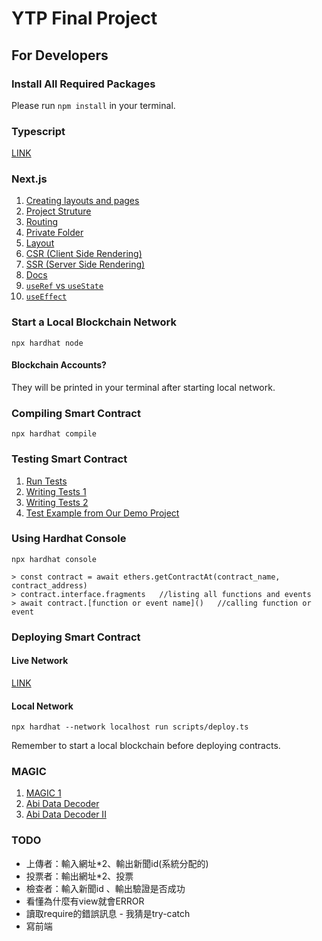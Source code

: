 # YTP Final Project

## For Developers

### Install All Required Packages
Please run `npm install` in your terminal.

### Typescript
[LINK](https://hardhat.org/hardhat-runner/docs/guides/typescript)

### Next.js
1. [Creating layouts and pages](https://nextjs.org/learn/dashboard-app/creating-layouts-and-pages)
2. [Project Struture](https://www.youtube.com/watch?v=FmerxXWD66g&list=PLC3y8-rFHvwjOKd6gdf4QtV1uYNiQnruI&index=3)
3. [Routing](https://www.youtube.com/watch?v=Vm7qM1wmXwE&list=PLC3y8-rFHvwjOKd6gdf4QtV1uYNiQnruI&index=5)
4. [Private Folder](https://www.youtube.com/watch?v=nQKtuiccMLs&list=PLC3y8-rFHvwjOKd6gdf4QtV1uYNiQnruI&index=12)
5. [Layout](https://www.youtube.com/watch?v=f93g238p9tM&list=PLC3y8-rFHvwjOKd6gdf4QtV1uYNiQnruI&index=14)
6. [CSR (Client Side Rendering)](https://www.youtube.com/watch?v=OXrNQPhzH84&list=PLC3y8-rFHvwjOKd6gdf4QtV1uYNiQnruI&index=46)
7. [SSR (Server Side Rendering)](https://www.youtube.com/watch?v=3e017ih7pOA&list=PLC3y8-rFHvwjOKd6gdf4QtV1uYNiQnruI&index=47)
8. [Docs](https://nextjs.org/docs)
9. [`useRef` vs `useState`](https://medium.com/web-development-with-sumit/useref-vs-usestate-in-react-330539025245)
10. [`useEffect`](https://hackmd.io/@Heidi-Liu/note-fe302-hooks-useeffect)


### Start a Local Blockchain Network
```
npx hardhat node
```
#### Blockchain Accounts?
They will be printed in your terminal after starting local network.

### Compiling Smart Contract
```
npx hardhat compile
```

### Testing Smart Contract
1. [Run Tests](https://hardhat.org/tutorial/debugging-with-hardhat-network)
2. [Writing Tests 1](https://hardhat.org/hardhat-runner/docs/getting-started)
3. [Writing Tests 2](https://hardhat.org/hardhat-runner/docs/guides/tasks-and-scripts)
4. [Test Example from Our Demo Project](https://github.com/YTP-GurasBottomTeeth/ytp-demo/blob/master/test/election.js)

### Using Hardhat Console
```
npx hardhat console

> const contract = await ethers.getContractAt(contract_name, contract_address)
> contract.interface.fragments   //listing all functions and events
> await contract.[function or event name]()   //calling function or event
```

### Deploying Smart Contract

#### Live Network
[LINK](https://hardhat.org/tutorial/deploying-to-a-live-network)

#### Local Network
```
npx hardhat --network localhost run scripts/deploy.ts
```
Remember to start a local blockchain before deploying contracts.

### MAGIC
1. [MAGIC 1](https://stackoverflow.com/questions/76607233/error-could-not-decode-result-data-value-0x-info-method-getcreatorcou)
2. [Abi Data Decoder](https://www.moesif.com/solidity-abi-hex-decoder/decode)
3. [Abi Data Decoder II](https://bia.is/tools/abi-decoder/)

### TODO
- 上傳者：輸入網址*2、輸出新聞id(系統分配的)
- 投票者：輸出網址*2、投票
- 檢查者：輸入新聞id 、輸出驗證是否成功
- 看懂為什麼有view就會ERROR
- 讀取require的錯誤訊息 - 我猜是try-catch
- 寫前端